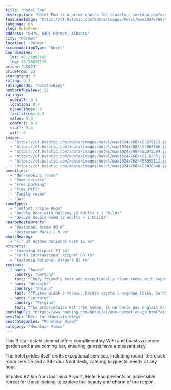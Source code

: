```yaml
---
title: "Hotel Eno"
description: "Hotel Eno is a prime choice for travelers seeking comfort and convenience in Përmet."
featuredImage: "https://cf.bstatic.com/xdata/images/hotel/max1024x768/493579123.jpg?k=678903f634524b7371914382fd6ad98227613c5e6eb33fb8afe06a4f5c3739a6&o=&hp=1"
language: en
slug: hotel-eno
address: "SH75, 6401 Përmet, Albania"
city: "Përmet"
location: "Përmet"
accommodationType: "hotel"
coordinates:
  lat: 40.24897642
  lng: 20.33670125
price: "US$23"
priceFrom: 23
starRating: 3
rating: 9.1
ratingWords: "Outstanding"
numberOfReviews: 22
ratings:
  overall: 9.1
  location: 8.7
  cleanliness: 9
  facilities: 8.9
  value: 9.6
  comfort: 9.2
  staff: 9.4
  wifi: 0
images:
  - "https://cf.bstatic.com/xdata/images/hotel/max1024x768/493579123.jpg?k=678903f634524b7371914382fd6ad98227613c5e6eb33fb8afe06a4f5c3739a6&o=&hp=1"
  - "https://cf.bstatic.com/xdata/images/hotel/max1024x768/492067366.jpg?k=a60a3d8f874b5cebacfaf9290fbf3627e021590527d823d0fae0b1c72314d974&o=&hp=1"
  - "https://cf.bstatic.com/xdata/images/hotel/max1024x768/483072584.jpg?k=53d2b0b8244f46ff3821f714d40825f4ccb1b4fd50f39bc6dfcf1cd6acf23c3c&o=&hp=1"
  - "https://cf.bstatic.com/xdata/images/hotel/max1024x768/491182551.jpg?k=7aeb4cff4bc209c79c831108e4d3f21c947b2e35b829a512d2a469a2d41c1a34&o=&hp=1"
  - "https://cf.bstatic.com/xdata/images/hotel/max1024x768/483055112.jpg?k=4fea75abd24a59d2541882f5c895772622afa50f5d1fd0519ffcfcf133ca3680&o=&hp=1"
  - "https://cf.bstatic.com/xdata/images/hotel/max1024x768/483070048.jpg?k=6d252b6dce1f1d576f741257843da4579c56d927ef5927d6ebd5f8089f484b2b&o=&hp=1"
amenities:
  - "Non-smoking rooms"
  - "Room service"
  - "Free parking"
  - "Free WiFi"
  - "Family rooms"
  - "Bar"
roomTypes:
  - "Comfort Triple Room"
  - "Double Room with Balcony (2 Adults + 1 Child)"
  - "Deluxe Double Room (2 Adults + 1 Child)"
nearbyRestaurants:
  - "Restorant Aroma 40 m"
  - "Restorant Parku 1.9 km"
whatsNearby:
  - "Fir of Hotova National Park 15 km"
airports:
  - "Ioannina Airport 73 km"
  - "Corfu International Airport 80 km"
  - "Kastoria National Airport 82 km"
reviews:
  - name: "Anton"
    country: "Germany"
    text: "“Very friendly host and exceptionally clean rooms with separate bathrooms.”"
  - name: "Weronika"
    country: "Poland"
    text: "“Piękny widok z tarasu, bardzo czysto i wygodne łóżka, bardzo miły gospodarz.”"
  - name: "Lorraine"
    country: "Belgium"
    text: "“Le propriétaire est très sympa, il ne parle pas anglais mais son fils s'occupe de la traduction. Très bonne situation si on est véhiculé, calme”"
bookingURL: "https://www.booking.com/hotel/al/eno-permet.en-gb.html?aid=8035640"
bestFor: "Best for Mountain Views"
bestCategories: "Mountain Views"
category: "Mountain Views"
---
```


This 3-star establishment offers complimentary WiFi and boasts a serene garden and a welcoming bar, ensuring guests have a pleasant stay. 

The hotel prides itself on its exceptional services, including round-the-clock room service and a 24-hour front desk, catering to guests' needs at any hour. 

Situated 92 km from Ioannina Airport, Hotel Eno presents an accessible retreat for those looking to explore the beauty and charm of the region.